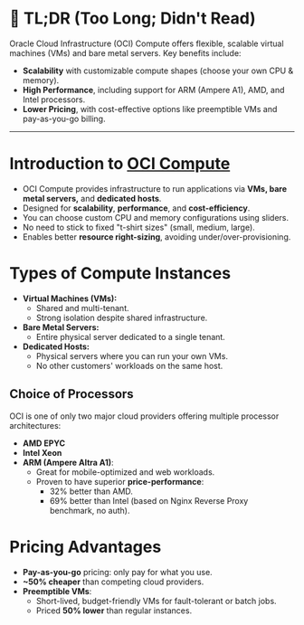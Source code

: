# **🔹 TL;DR (Too Long; Didn't Read)**

Oracle Cloud Infrastructure (OCI) Compute offers flexible, scalable virtual machines (VMs) and bare metal servers. Key benefits include:

- **Scalability** with customizable compute shapes (choose your own CPU & memory).    
- **High Performance**, including support for ARM (Ampere A1), AMD, and Intel processors.
- **Lower Pricing**, with cost-effective options like preemptible VMs and pay-as-you-go billing.

---

# **Introduction to [OCI Compute](https://docs.oracle.com/en-us/iaas/Content/Compute/home.htm)**

- OCI Compute provides infrastructure to run applications via **VMs, bare metal servers,** and **dedicated hosts**.
- Designed for **scalability**, **performance**, and **cost-efficiency**.
- You can choose custom CPU and memory configurations using sliders.
- No need to stick to fixed "t-shirt sizes" (small, medium, large).
- Enables better **resource right-sizing**, avoiding under/over-provisioning.
# **Types of Compute Instances**

- **Virtual Machines (VMs):**
    - Shared and multi-tenant.
    - Strong isolation despite shared infrastructure.
- **Bare Metal Servers:**
    - Entire physical server dedicated to a single tenant.
- **Dedicated Hosts:**
    - Physical servers where you can run your own VMs.
    - No other customers' workloads on the same host.
## **Choice of Processors**

OCI is one of only two major cloud providers offering multiple processor architectures:

- **AMD EPYC**
- **Intel Xeon**
- **ARM (Ampere Altra A1)**:
    - Great for mobile-optimized and web workloads.
    - Proven to have superior **price-performance**:
        - 32% better than AMD.
        - 69% better than Intel (based on Nginx Reverse Proxy benchmark, no auth).

# **Pricing Advantages**

- **Pay-as-you-go** pricing: only pay for what you use.
- **~50% cheaper** than competing cloud providers.
- **Preemptible VMs**:
    - Short-lived, budget-friendly VMs for fault-tolerant or batch jobs.
    - Priced **50% lower** than regular instances.
